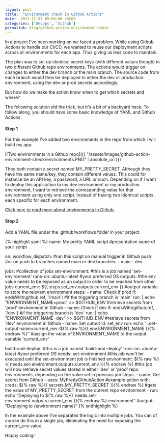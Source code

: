 ```yaml
---
layout: post
title:  "Environment check in Github Actions"
date:  2022-12-07 05:00:00 +0200
categories: ['Devops', 'Github']
permalink: blog/github-action-environment-check
---
```


In a project I've been working on we faced a problem. While using Github Actions to handle our CI/CD, we wanted to reuse our deployment scripts across all
environments for each app. Thus giving us less code to maintain.

The plan was to set up identical secret keys (with different values though) in two different Github repo environments. The actions would trigger on
changes to either the dev branch or the main branch. The source code from each branch would then be deployed to either the dev or production environment,
using the dev or prod secrets accordingly.

But how do we make the action know when to get which secrets and where?

The following solution did the trick, but it's a bit of a backyard hack. To follow along, you should have some basic knowledge of YAML and Github Actions.


<h4>Step 1</h4>

For this example I've added two environments in the repo from which I will build my app.

![Two environments in a Github repo]({{ "/assets/images/github-action-environment-check/environments.PNG" | absolute_url }})

They both contain a secret named MY_PRETTY_SECRET. Although they have the same name/key, they contain different values. This could for instance be an API key,
a password, a URL or such. Depending on if I want to deploy this application to my dev environment or my production environment, I want to retrieve the
corresponding value for that environment using only one script. Instead of having two identical scripts, each specific for each environment.

[Click here to read more about environments in Github.][github-environments]

<h4>Step 2</h4>

Add a YAML file under the .github/workflows folder in your project

{% highlight yaml %}
name: My pretty YAML script #presentation name of your script

on:
  workflow_dispatch: #run this script on manual trigger in Github
  push:              #or on push to branches named main or dev
    branches:
      - main
      - dev

jobs: #collection of jobs
  set-environment: #this is a job named 'set-environment'
    runs-on: ubuntu-latest #your preferred OS
    outputs: #the env value needs to be exposed as an output in order to be reached from other jobs
      current_env: ${{ steps.set_env.outputs.current_env }} #output variable to store the relevant environment
    steps:
      - name: Check if prod
        if: endsWith(github.ref, '/main') #if the triggering branch is 'main'
        run: |
          echo "ENVIRONMENT_NAME=prod" >> $GITHUB_ENV #retrieve secrets from 'prod' environment in Github
      - name: Check if dev
        if: endsWith(github.ref, '/dev') #if the triggering branch is 'dev'
        run: |
          echo "ENVIRONMENT_NAME=dev" >> $GITHUB_ENV #retrieve secrets from 'dev' environment in Github
      - name: Set output
        id: set_env
        run: echo "::set-output name=current_env::${% raw %}{{ env.ENVIRONMENT_NAME }}{% endraw %}" #assign the value of ENVIRONMENT_NAME to the output variable 'current_env' 

  build-and-deploy: #this is a job named 'build-and-deploy'
    runs-on: ubuntu-latest #your preferred OS
    needs: set-environment #this job won't be executed until the set-environment job is finished
    environment: ${% raw %}{{ needs.set-environment.outputs.current_env }}{% endraw %} #this job will now retrieve secret values stored in either 'dev' or 'prod' repo environments, depending on the value set in previous job
    steps:
      - name: Get secret from Github
      - uses: MyPrettyGithubAction #example action
        with:
          creds: ${% raw %}{{ secrets.MY_PRETTY_SECRET }}{% endraw %} #gets the value of MY_PRETTY_SECRET from the current repo environment
      - run: echo "Deploying to ${% raw %}{{ needs.set-environment.outputs.current_env }}{% endraw %} environment" #output: "Deploying to {environment name}"
{% endhighlight %}

In the example above I've separated the logic into multiple jobs. You can of course do this in a single job, eliminating the need for exposing the current_env value.

Happy coding!


[github-environments]: https://docs.github.com/en/actions/deployment/targeting-different-environments/using-environments-for-deployment